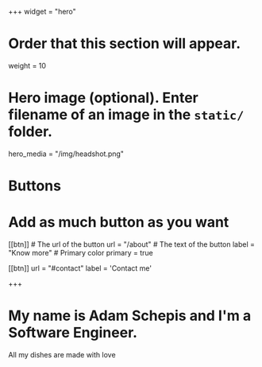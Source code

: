 +++
widget = "hero"
# Order that this section will appear.
weight = 10

# Hero image (optional). Enter filename of an image in the `static/` folder.
hero_media = "/img/headshot.png"

# Buttons
# Add as much button as you want
[[btn]]
	# The url of the button
  url = "/about"
	# The text of the button
  label = "Know more"
	# Primary color
	primary = true

[[btn]]
  url = "#contact"
  label = 'Contact me'

+++

# My name is **Adam Schepis** and I'm a **Software Engineer**.

All my dishes are made with love
